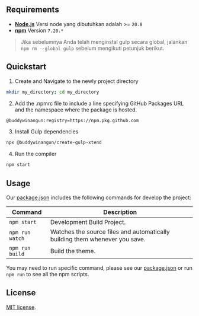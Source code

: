 ## Requirements

- **[Node.js](https://nodejs.org/en/)** Versi node yang dibutuhkan adalah >= `20.8`
- **[npm](https://www.npmjs.com/)** Version  `7.20.*`

> Jika sebelumnya Anda telah menginstal gulp secara global, jalankan `npm rm --global gulp` sebelum mengikuti petunjuk berikut.

## Quickstart

1. Create and Navigate to the newly project directory
```bash
mkdir my_directory; cd my_directory
```
2. Add the .npmrc file to include a line specifying GitHub Packages URL and the namespace where the package is hosted.
```bash
@buddywinangun:registry=https://npm.pkg.github.com
```
3. Install Gulp dependencies
```bash
npx @buddywinangun/create-gulp-xtend
```
4. Run the compiler
```bash
npm start
```

## Usage

Our [package.json](./package.json) includes the following commands for develop the project:

| Command | Description |
| ------- | ----------- |
| `npm start` | Development Build Project. |
| `npm run watch` | Watches the source files and automatically building them whenever you save. |
| `npm run build` | Build the theme. |

You may need to run specific command, please see our [package.json](./package.json) or run `npm run` to see all the npm scripts.

## License

[MIT license](/LICENSE.md).
